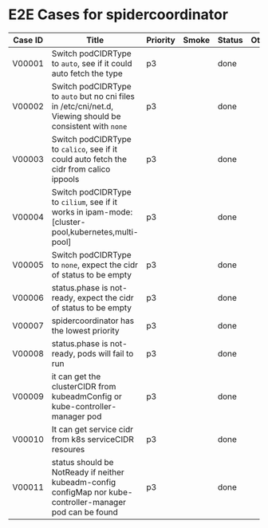 # E2E Cases for spidercoordinator

| Case ID | Title                                                                                                     | Priority | Smoke | Status | Other |
| ------- | --------------------------------------------------------------------------------------------------------- | -------- | ----- | ------ | ----- |
| V00001  | Switch podCIDRType to `auto`, see if it could auto fetch the type                                         | p3       |       |  done  |       |
| V00002  | Switch podCIDRType to `auto` but no cni files in /etc/cni/net.d, Viewing should be consistent with `none` | p3       |       |  done  |       |
| V00003  | Switch podCIDRType to `calico`, see if it could auto fetch the cidr from calico ippools                   | p3       |       |  done  |       |
| V00004  | Switch podCIDRType to `cilium`, see if it works in ipam-mode: [cluster-pool,kubernetes,multi-pool]        | p3       |       |  done  |       |
| V00005  | Switch podCIDRType to `none`, expect the cidr of status to be empty                                       | p3       |       |  done  |       |
| V00006  | status.phase is not-ready, expect the cidr of status to be empty                                          | p3       |       |  done  |       |
| V00007  | spidercoordinator has the lowest priority                                                                 | p3       |       |  done  |       |
| V00008  | status.phase is not-ready, pods will fail to run                                                          | p3       |       |  done  |       |
| V00009  | it can get the clusterCIDR from kubeadmConfig or kube-controller-manager pod                              | p3       |       |  done  |       |
| V00010  | It can get service cidr from k8s serviceCIDR resoures                                                     | p3       |       |  done  |       |
| V00011 | status should be NotReady if neither kubeadm-config configMap nor kube-controller-manager pod can be found | p3       |       | done   |       |

